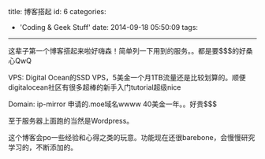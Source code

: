 title: 博客搭起
id: 6
categories:
  - 'Coding & Geek Stuff'
date: 2014-09-18 05:50:09
tags:
---

这辈子第一个博客搭起来啦好嗨森！简单列一下用到的服务。。都是要$$$的好桑心QwQ

VPS: Digital Ocean的SSD VPS，5美金一个月1TB流量还是比较划算的。顺便digitalocean社区有很多超棒的新手入门tutorial超级nice

Domain: ip-mirror 申请的.moe域名wwww 40美金一年。。好贵$$$

至于服务器上面跑的当然是Wordpress。

这个博客会po一些经验和心得之类的玩意。功能现在还很barebone，会慢慢研究学习的，不断添加的。
